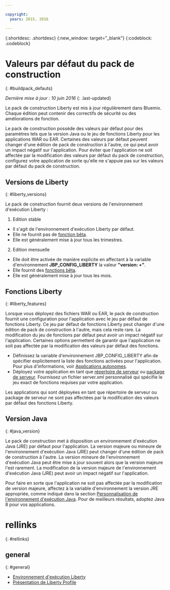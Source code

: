 ```yaml
---

copyright:
  years: 2015, 2016

---
```


{:shortdesc: .shortdesc}
{:new_window: target="_blank"}
{:codeblock: .codeblock}

# Valeurs par défaut du pack de construction
{: #buildpack_defauts}

*Dernière mise à jour : 10 juin 2016*
{: .last-updated}

Le pack de construction Liberty est mis à jour régulièrement dans Bluemix. Chaque édition peut contenir des correctifs de sécurité ou des
améliorations de fonction.

Le pack de construction possède des valeurs par défaut pour des paramètres tels que la version Java ou le jeu de fonctions Liberty pour les
applications WAR ou EAR. Certaines des valeurs par défaut peuvent changer d'une édition de pack de construction à l'autre, ce qui peut avoir un impact
négatif sur l'application. Pour éviter que l'application ne soit affectée par la modification des valeurs par défaut du pack de construction, configurez
votre application de sorte qu'elle ne s'appuie pas sur les valeurs par défaut du pack de construction.

## Versions de Liberty
{: #liberty_versions}

Le pack de construction fournit deux versions de l'environnement d'exécution Liberty :
1. Edition stable
  * Il s'agit de l'environnement d'exécution Liberty par défaut.
  * Elle ne fournit pas de [fonction bêta](usingBetaFeatures.html).
  * Elle est généralement mise à jour tous les trimestres.

2. Edition mensuelle
  * Elle doit être activée de manière explicite en affectant à la variable d'environnement **JBP_CONFIG_LIBERTY** la valeur **"version: +"**.
  * Elle fournit des [fonctions bêta](usingBetaFeatures.html).
  * Elle est généralement mise à jour tous les mois.

## Fonctions Liberty
{: #liberty_features}

Lorsque vous déployez des fichiers WAR ou EAR, le pack de construction fournit une configuration pour l'application avec le jeu par défaut de fonctions Liberty. Ce jeu par défaut de fonctions Liberty peut changer d'une édition de pack de construction à l'autre, mais cela reste rare. La modification du jeu de fonctions par défaut peut avoir un impact négatif sur l'application. Certaines options permettent de garantir que l'application
ne soit pas affectée par la modification des valeurs par défaut des fonctions.

* Définissez la variable d'environnement JBP_CONFIG_LIBERTY afin de spécifier explicitement la liste des fonctions activées pour l'application. Pour plus d'informations, voir [Applications autonomes](optionsForPushing.html#stand_alone_apps).
* Déployez votre application en tant que [répertoire de serveur](optionsForPushing.html#server_directory)
ou [package de serveur](optionsForPushing.html#packaged_server). Fournissez un fichier server.xml personnalisé qui spécifie le jeu exact de fonctions requises par votre application.

Les applications
qui sont déployées en tant que répertoire de serveur ou package de serveur ne sont pas affectées par la modification des valeurs par défaut des
fonctions Liberty.

## Version Java
{: #java_version}

Le pack de construction met à disposition un environnement d'exécution Java (JRE) par défaut pour
l'application. La version majeure ou mineure de l'environnement d'exécution Java (JRE) peut changer d'une édition de pack de construction à l'autre. La
version mineure de l'environnement d'exécution Java peut être mise à jour souvent alors que la version majeure l'est rarement. La modification de la
version majeure de l'environnement d'exécution Java (JRE) peut avoir un impact négatif sur l'application.

Pour faire en sorte que l'application ne soit pas affectée par la modification de version majeure, affectez à la variable d'environnement la version JRE appropriée, comme indiqué dans la section [Personnalisation de l'environnement d'exécution Java](customizingJRE.html). Pour de meilleurs
résultats, adoptez Java 8 pour vos applications.


# rellinks
{: #rellinks}
## general
{: #general}
* [Environnement d'exécution Liberty](index.html)
* [Présentation de Liberty Profile](http://www-01.ibm.com/support/knowledgecenter/SSAW57_8.5.5/com.ibm.websphere.wlp.nd.doc/ae/cwlp_about.html)

